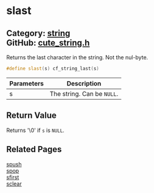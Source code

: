 [](../header.md ':include')

# slast

Category: [string](https://github.com/RandyGaul/cute_framework/blob/master/docs/api_reference?id=string)  
GitHub: [cute_string.h](https://github.com/RandyGaul/cute_framework/blob/master/include/cute_string.h)  
---

Returns the last character in the string. Not the nul-byte.

```cpp
#define slast(s) cf_string_last(s)
```

Parameters | Description
--- | ---
s | The string. Can be `NULL`.

## Return Value

Returns '\0' if `s` is `NULL`.

## Related Pages

[spush](https://github.com/RandyGaul/cute_framework/blob/master/docs/string/spush.md)  
[spop](https://github.com/RandyGaul/cute_framework/blob/master/docs/string/spop.md)  
[sfirst](https://github.com/RandyGaul/cute_framework/blob/master/docs/string/sfirst.md)  
[sclear](https://github.com/RandyGaul/cute_framework/blob/master/docs/string/sclear.md)  
